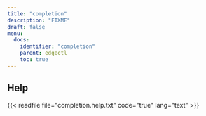 ```yaml
---
title: "completion"
description: "FIXME"
draft: false
menu:
  docs:
    identifier: "completion"
    parent: edgectl
    toc: true
---
```


## Help

{{< readfile file="completion.help.txt" code="true" lang="text" >}}
